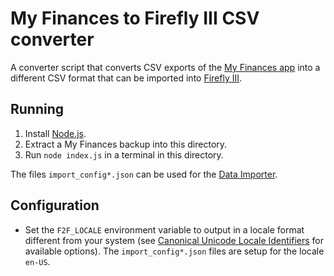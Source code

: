 # My Finances to Firefly III CSV converter

A converter script that converts CSV exports of the [My Finances app](https://play.google.com/store/apps/details?id=com.sevencsolutions.myfinances) into a different CSV format that can be imported into [Firefly III](https://github.com/firefly-iii/firefly-iii).

## Running

1. Install [Node.js](https://nodejs.org/).
2. Extract a My Finances backup into this directory.
3. Run `node index.js` in a terminal in this directory.

The files `import_config*.json` can be used for the [Data Importer](https://github.com/firefly-iii/data-importer).

## Configuration

- Set the `F2F_LOCALE` environment variable to output in a locale format different from your system (see [Canonical Unicode Locale Identifiers](https://www.unicode.org/reports/tr35/#Canonical_Unicode_Locale_Identifiers) for available options). The `import_config*.json` files are setup for the locale `en-US`.
